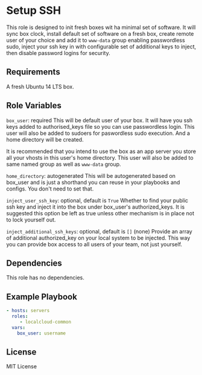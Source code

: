 Setup SSH
=========
This role is designed to init fresh boxes wit ha minimal set of software. It will sync box clock, install default set
of software on a fresh box, create remote user of your choice and add it to `www-data` group enabling passwordless sudo,
inject your ssh key in with configurable set of additional keys to inject, then disable password logins for security.

Requirements
------------

A fresh Ubuntu 14 LTS box.

Role Variables
--------------

`box_user`: required
This will be default user of your box. It will have you ssh keys added to authorised_keys file so you can use
passwordless login. This user will also be added to sudoers for paswordless sudo execution. And a home directory will
be created.

It is recommended that you intend to use the box as an app server you store all your vhosts in this user's
home directory. This user will also be added to same named group as well as `www-data` group.

`home_directory`: autogenerated
This will be autogenerated based on box_user and is just a shorthand you can reuse in your playbooks and configs.
You don't need to set that.

`inject_user_ssh_key`: optional, default is `True`
Whether to find your public ssh key and inject it into the box under box_user's authorized_keys.
It is suggested this option be left as true unless other mechanism is in place not to lock yourself out.

`inject_additional_ssh_keys`: optional, default is `[]` (none)
Provide an array of additional authorized_key on your local system to be injected. This way you can provide box
access to all users of your team, not just yourself.


Dependencies
------------

This role has no dependencies.

Example Playbook
----------------

```yml
- hosts: servers
  roles:
     - localcloud-common
  vars:
    box_user: username

```

License
-------

MIT License


